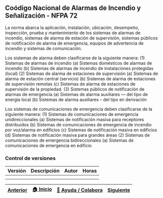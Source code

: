 ## Coódigo Nacional de Alarmas de Incendio y Señalización - NFPA 72

La norma abarca la aplicación, instalación, ubicación, desempeño, inspección, prueba y mantenimiento de los sistemas de alarmas de incendio, sistemas de alarma de estación de supervisión, sistemas públicos de notificación de alarma de emergencia, equipos de advertencia de incendio y sistemas de comunicación.

Los sistemas de alarma deben clasificarse de la siguiente manera:
(1) Sistemas de alarmas de incendio
(a) Sistemas domésticos de alarmas de incendio
(b) Sistemas de alarmas de incendio de instalaciones protegidas
(local)
(2) Sistemas de alarma de estaciones de supervisión
(a) Sistemas de alarma de estación central (servicio)
(b) Sistemas de alarma de estaciones de supervisión remotas
(c) Sistemas de alarma de estaciones de supervisión de la
propiedad.
(3) Sistemas públicos de notificación de alarmas de emergencia
(a) Sistemas de alarma auxiliares — del tipo de energía local
(b) Sistemas de alarma auxiliares – del tipo en derivación

Los sistemas de comunicaciones de emergencia deben
clasificarse de la siguiente manera:
(1) Sistemas de comunicaciones de emergencia unidireccionales
(a) Sistemas de notificación masiva para receptores distribuidos
(b) Sistemas de comunicaciones de emergencia de incendio por
voz/alarma en edificios
(c) Sistemas de notificación masiva en edificios
(d) Sistemas de notificación masiva para grandes áreas
(2) Sistemas de comunicaciones de emergencia bidireccionales
(a) Sistemas de comunicaciones de emergencia en edificio

### Control de versiones 

| Versión    | Descripción                                                          | Autor                                      | Horas |
|------------|:---------------------------------------------------------------------|--------------------------------------------|:-----:|
|  | |  |   |
|  | |   |      |

| [Anterior](../Rociadores) | [:house: Inicio](../../Readme.md) | [:beginner: Ayuda / Colabora](https://github.com/Andrealvch/C.RCI/discussions/1) | [Siguiente](../../Section05/Readme.md) |
|------|:-----------|-------------------|:--------:|

